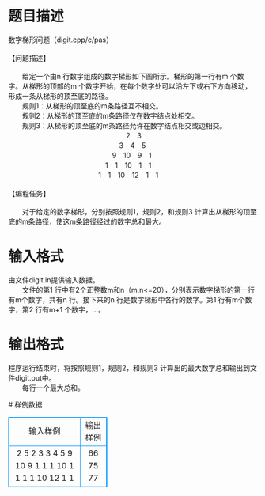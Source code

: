 # 

 
 # 题目描述 
<p>
数字梯形问题（digit.cpp/c/pas）<br><br>【问题描述】<br><br>　　给定一个由n 行数字组成的数字梯形如下图所示。梯形的第一行有m 个数字。从梯形的顶部的m 个数字开始，在每个数字处可以沿左下或右下方向移动，形成一条从梯形的顶至底的路径。<br>　　规则1：从梯形的顶至底的m条路径互不相交。<br>　　规则2：从梯形的顶至底的m条路径仅在数字结点处相交。<br>　　规则3：从梯形的顶至底的m条路径允许在数字结点相交或边相交。<br>　　　　　　　　　　　　　　　　　2　3<br>　　　　　　　　　　　　　　　　3　4　5<br>　　　　　　　　　　　　　　　9　10　9　1<br>　　　　　　　　　　　　　　1　1　10　1　1<br>　　　　　　　　　　　　　1　1　10　12　1　1<br><br>【编程任务】<br><br>　　对于给定的数字梯形，分别按照规则1，规则2，和规则3 计算出从梯形的顶至底的m条路径，使这m条路径经过的数字总和最大。</p> 

 
 # 输入格式 
<p>
由文件digit.in提供输入数据。<br>　　文件的第1 行中有2个正整数m和n（m,n<=20），分别表示数字梯形的第一行有m个数字，共有n 行。接下来的n 行是数字梯形中各行的数字。第1 行有m个数字，第2 行有m+1 个数字，…。</p> 

 
 # 输出格式 
<p>
程序运行结束时，将按照规则1，规则2，和规则3 计算出的最大数字总和输出到文件digit.out中。<br>　　每行一个最大总和。</p> 
# 样例数据
<style>
        table,table tr th, table tr td { border:1px solid #0094ff; }
        table { width: 200px; min-height: 25px; line-height: 25px; text-align: center; border-collapse: collapse;}   
    </style>
<table>
	<tr>
		<td>输入样例</td>
		<td>输出样例</td>
	</tr>
<tr><td>2 5
2 3
3 4 5
9 10 9 1
1 1 10 1 1
1 1 10 12 1 1</td><td>66
75
77</td></tr></table>
